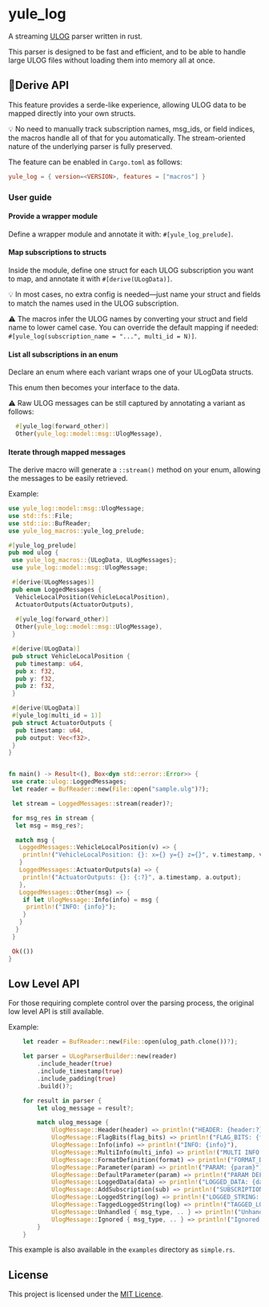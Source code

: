 # yule_log
A streaming [ULOG](https://docs.px4.io/main/en/dev_log/ulog_file_format.html) parser written in rust.

This parser is designed to be fast and efficient, and to be able to handle large ULOG files without loading them into
memory all at once.

## 🌟Derive API

This feature provides a serde-like experience, allowing ULOG data to be mapped directly into 
your own structs.

💡 No need to manually track subscription names, msg_ids, or field indices, the macros handle all 
of that for you automatically.  The stream-oriented nature of the underlying parser is fully preserved.

The feature can be enabled in `Cargo.toml` as follows:

```toml
yule_log = { version=<VERSION>, features = ["macros"] }
```

### User guide

#### Provide a wrapper module

Define a wrapper module and annotate it with: `#[yule_log_prelude]`.

#### Map subscriptions to structs

Inside the module, define one struct for each ULOG subscription you want to map, 
and annotate it with `#[derive(ULogData)]`.


💡 In most cases, no extra config is needed—just name your struct and fields to match the names used in the
ULOG subscription.  

⚠️ The macros infer the ULOG names by converting your struct and
field name to lower camel case. You can override the default mapping 
if needed: `#[yule_log(subscription_name = "...", multi_id = N)]`. 

#### List all subscriptions in an enum

Declare an enum where each variant wraps one of your ULogData structs.

This enum then becomes your interface to the data.

⚠️ Raw ULOG messages can be still captured by annotating a variant as follows:

```rust
  #[yule_log(forward_other)]
  Other(yule_log::model::msg::UlogMessage),
```

#### Iterate through mapped messages

The derive macro will generate a `::stream()` method on your enum, allowing the 
messages to be easily retrieved.

Example:

```rust
use yule_log::model::msg::UlogMessage;
use std::fs::File;
use std::io::BufReader;
use yule_log_macros::yule_log_prelude;

#[yule_log_prelude]
pub mod ulog {
 use yule_log_macros::{ULogData, ULogMessages};
 use yule_log::model::msg::UlogMessage;

 #[derive(ULogMessages)]
 pub enum LoggedMessages {
  VehicleLocalPosition(VehicleLocalPosition),
  ActuatorOutputs(ActuatorOutputs),
     
  #[yule_log(forward_other)]
  Other(yule_log::model::msg::UlogMessage),
 }

 #[derive(ULogData)]
 pub struct VehicleLocalPosition {
  pub timestamp: u64,
  pub x: f32,
  pub y: f32,
  pub z: f32,
 }

 #[derive(ULogData)]
 #[yule_log(multi_id = 1)]
 pub struct ActuatorOutputs {
  pub timestamp: u64,
  pub output: Vec<f32>,
 }
}


fn main() -> Result<(), Box<dyn std::error::Error>> {
 use crate::ulog::LoggedMessages;
 let reader = BufReader::new(File::open("sample.ulg")?);

 let stream = LoggedMessages::stream(reader)?;

 for msg_res in stream {
  let msg = msg_res?;

  match msg {
   LoggedMessages::VehicleLocalPosition(v) => {
    println!("VehicleLocalPosition: {}: x={} y={} z={}", v.timestamp, v.x, v.y, v.z);
   }
   LoggedMessages::ActuatorOutputs(a) => {
    println!("ActuatorOutputs: {}: {:?}", a.timestamp, a.output);
   },
   LoggedMessages::Other(msg) => {
    if let UlogMessage::Info(info) = msg {
     println!("INFO: {info}");
    }
   }
  }
 }

 Ok(())
}
```

## Low Level API

For those requiring complete control over the parsing process, the original low level API is still available.

Example:

```rust
    let reader = BufReader::new(File::open(ulog_path.clone())?);

    let parser = ULogParserBuilder::new(reader)
        .include_header(true)
        .include_timestamp(true)
        .include_padding(true)
        .build()?;

    for result in parser {
        let ulog_message = result?;

        match ulog_message {
            UlogMessage::Header(header) => println!("HEADER: {header:?}"),
            UlogMessage::FlagBits(flag_bits) => println!("FLAG_BITS: {flag_bits:?}"),
            UlogMessage::Info(info) => println!("INFO: {info}"),
            UlogMessage::MultiInfo(multi_info) => println!("MULTI INFO: {multi_info}"),
            UlogMessage::FormatDefinition(format) => println!("FORMAT_DEFINITION: {format:?}"),
            UlogMessage::Parameter(param) => println!("PARAM: {param}"),
            UlogMessage::DefaultParameter(param) => println!("PARAM DEFAULT: {param}"),
            UlogMessage::LoggedData(data) => println!("LOGGED_DATA: {data:?}"),
            UlogMessage::AddSubscription(sub) => println!("SUBSCRIPTION: {sub:?}"),
            UlogMessage::LoggedString(log) => println!("LOGGED_STRING: {log}"),
            UlogMessage::TaggedLoggedString(log) => println!("TAGGED_LOGGED_STRING: {log}"),
            UlogMessage::Unhandled { msg_type, .. } => println!("Unhandled msg type: {}", msg_type as char),
            UlogMessage::Ignored { msg_type, .. } => println!("Ignored msg type:  {}", msg_type as char),
        }
    }
```

This example is also available in the `examples` directory as `simple.rs`.


## License

This project is licensed under the [MIT Licence](LICENCE).

